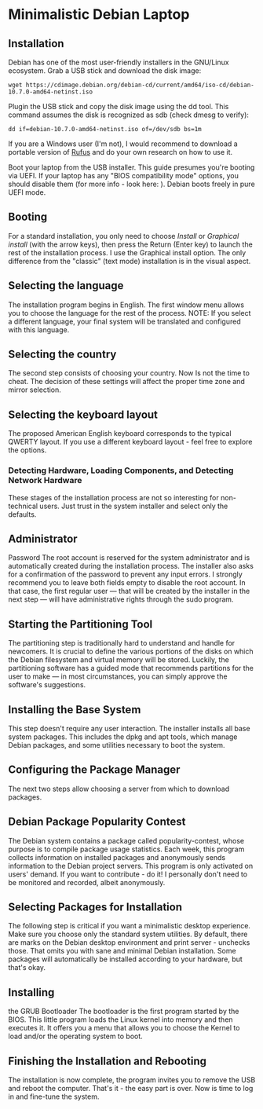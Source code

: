 # Minimalistic Debian Laptop #

## Installation ##
Debian has one of the most user-friendly installers in the
GNU/Linux ecosystem. Grab a USB stick and download the disk image:

` wget https://cdimage.debian.org/debian-cd/current/amd64/iso-cd/debian-10.7.0-amd64-netinst.iso `

Plugin the USB stick and copy the disk image using the dd tool. This
command assumes the disk is recognized as sdb (check dmesg to verify):

` dd if=debian-10.7.0-amd64-netinst.iso of=/dev/sdb bs=1m `

If you are a Windows user (I'm not), I would recommend to download 
a portable version of [Rufus](https://rufus.ie/) and do your own research on how to use it.

Boot your laptop from the USB installer. This guide presumes you're booting
via UEFI. If your laptop has any "BIOS compatibility mode" options, you
should disable them (for more info - look here: ). Debian boots freely
in pure UEFI mode. 

## Booting ##
For a standard installation, you only need to choose *Install* or
*Graphical install* (with the arrow keys), then press the Return (Enter
key) to launch the rest of the installation process. I use the
Graphical install option. The only difference from the "classic" (text
mode) installation is in the visual aspect. 

## Selecting the language ##
The installation program begins in English. The first window menu
allows you to choose the language for the rest of the process. 
NOTE: If you select a different language, your final system will be translated
and configured with this language.

## Selecting the country ##
The second step consists of choosing your country. Now Is not the time 
to cheat. The decision of these settings will affect the proper 
time zone and mirror selection.

## Selecting the keyboard layout ## 
The proposed American English keyboard corresponds to the typical QWERTY layout. 
If you use a different keyboard layout - feel free to explore the options.

### Detecting Hardware, Loading Components, and Detecting Network Hardware ###
These stages of the installation process are not so interesting for
non-technical users. Just trust in the system installer and select only
the defaults.

## Administrator ## 
Password The root account is reserved for the system
administrator and is automatically created during the installation
process. The installer also asks for a confirmation of the password to
prevent any input errors. I strongly recommend you to leave both fields
empty to disable the root account. In that case, the first regular user
— that will be created by the installer in the next step — will have
administrative rights through the sudo program.

## Starting the Partitioning Tool ## 
The partitioning step is traditionally hard to understand and handle 
for newcomers. It is crucial to define the various portions of the disks 
on which the Debian filesystem and virtual memory will be stored. Luckily, 
the partitioning software has a guided mode that recommends partitions 
for the user to make — in most circumstances, you can simply approve
the software's suggestions.

## Installing the Base System ##
This step doesn't require any user
interaction. The installer installs all base system packages. This
includes the dpkg and apt tools, which manage Debian packages, and some
utilities necessary to boot the system.

## Configuring the Package Manager ##
The next two steps allow choosing a server from which to download packages.

## Debian Package Popularity Contest ##
The Debian system contains a package called popularity-contest, 
whose purpose is to compile package usage statistics. Each week, this program
collects information on installed packages and anonymously sends information to 
the Debian project servers. This program is only activated on users' demand. 
If you want to contribute - do it! I personally don't need to be monitored and
recorded, albeit anonymously. 

## Selecting Packages for Installation ## 
The following step is critical if you want a minimalistic desktop experience. 
Make sure you choose only the standard system utilities. By default, 
there are marks on the Debian desktop environment and print server - unchecks those.
That omits you with sane and minimal Debian installation. Some packages will
automatically be installed according to your hardware, but that's okay.

## Installing ## 
the GRUB Bootloader The bootloader is the first program
started by the BIOS. This little program loads the Linux kernel into
memory and then executes it. It offers you a menu that allows you to
choose the Kernel to load and/or the operating system to boot. 

## Finishing the Installation and Rebooting ## 
The installation is now complete, the program invites you to remove the USB 
and reboot the computer. That's it - the easy part is over. Now is time 
to log in and fine-tune the system. 

